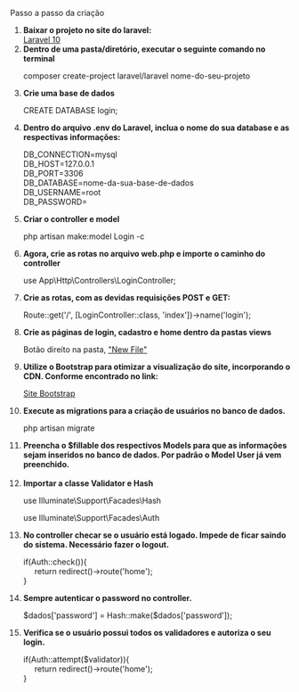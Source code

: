  <p>Passo a passo da criação</p>
    <ol>
        <li><b>Baixar o projeto no site do laravel:</b></li>
        <a href="https://laravel.com/docs/10.x">Laravel 10</a>
        <li><b>Dentro de uma pasta/diretório, executar o seguinte comando no terminal</b></li>
       <p>composer create-project laravel/laravel nome-do-seu-projeto</p>
        <li><b>Crie uma base de dados</b></li>
        <p>CREATE DATABASE login;</p>
        <li><b>Dentro do arquivo .env do Laravel, inclua o nome do sua database e as respectivas informações:</b></li>
        <p>
         DB_CONNECTION=mysql</br>
        DB_HOST=127.0.0.1</br>
        DB_PORT=3306</br>
        DB_DATABASE=nome-da-sua-base-de-dados</br>
        DB_USERNAME=root</br>
        DB_PASSWORD=</br>
        </p>
        <li><b>Criar o controller e model</b></li>
        <p>php artisan make:model Login -c</p>
        <li><b>Agora, crie as rotas no arquivo web.php e importe o caminho do controller</b></li>
        <p>use App\Http\Controllers\LoginController;</p>
        <li><b>Crie as rotas, com as devidas requisições POST e GET:</b></li>
        <p>Route::get('/', [LoginController::class, 'index'])->name('login');</p>
        <li><b>Crie as páginas de login, cadastro e home dentro da pastas views</b></li>
        <p>Botão direito na pasta, <u>"New File"</u></p>
        <li><b>Utilize o Bootstrap para otimizar a visualização do site, incorporando o CDN. Conforme encontrado no link:</b></li>
        <p>
            <a href="https://getbootstrap.com/docs/5.3/getting-started/introduction/">Site Bootstrap</a>
        </p>
        <li><b>Execute as migrations para a criação de usuários no banco de dados.</b></li>
        <p>php artisan migrate</p>
        <li><b>Preencha o $fillable dos respectivos Models para que as informações sejam inseridos no banco de dados. Por padrão o Model User já vem preenchido.</b></li></br>
        <li><b>Importar a classe Validator e Hash</b></li>
        <p>use Illuminate\Support\Facades\Hash</p>
        <p>use Illuminate\Support\Facades\Auth</p>
        <li><b>No controller checar se o usuário está logado. Impede de ficar saindo do sistema. Necessário fazer o logout.</b></li>
        <p>
            if(Auth::check()){ </br>
                <span style="display: block; margin-left: 20px;">return redirect()->route('home');</span>
            }
        </p>
        <li><b>Sempre autenticar o password no controller.</b></li>
        <p>$dados['password'] = Hash::make($dados['password']);</p>
        <li><b>Verifica se o usuário possui todos os validadores e autoriza o seu login.</b></li>
        <p>
        if(Auth::attempt($validator)){ 
            <span style="display: block; margin-left: 20px;">return redirect()->route('home');</span>
        }
        </p>
       
        
       
   </ol>
